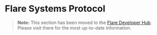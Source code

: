 # Flare Systems Protocol

> **Note:** This section has been moved to the [Flare Developer Hub](https://dev.flare.network/network/fsp). Please visit there for the most up-to-date information.